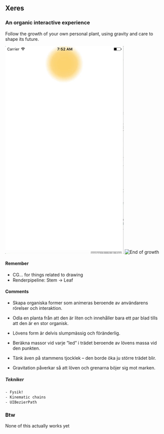 ## Xeres
### An organic interactive experience

Follow the growth of your own personal plant, using gravity and care to shape its future.

![Start of growth](grow_1.gif)
![End of growth](grow_2.gif)

#### Remember
- CG... for things related to drawing
- Renderpipeline: Stem -> Leaf

#### Comments

- Skapa organiska former som animeras beroende av användarens rörelser och interaktion.

- Odla en planta från att den är liten och innehåller bara ett par blad tills att den är en stor organisk.

- Lövens form är delvis slumpmässig och föränderlig.

- Beräkna massor vid varje ”led” i trädet beroende av lövens massa vid den punkten.
- Tänk även på stammens tjocklek – den borde öka ju större trädet blir.
- Gravitation påverkar så att löven och grenarna böjer sig mot marken.

##### Tekniker
    - Fysik!
	- Kinematic chains
	- UIBezierPath

### Btw
None of this actually works yet
